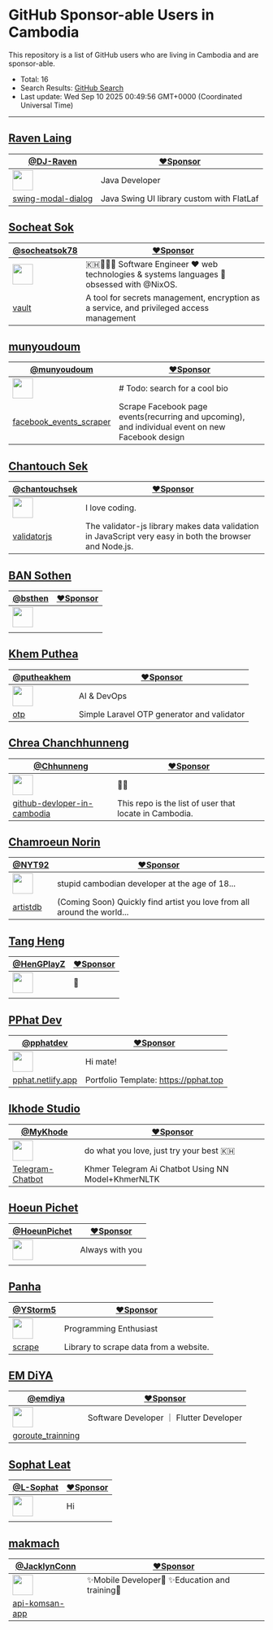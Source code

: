# GitHub Sponsor-able Users in Cambodia

This repository is a list of GitHub users who are living in Cambodia and are sponsor-able.

- Total: 16
- Search Results: [GitHub Search](https://github.com/search?q=location%3ACambodia++is%3Asponsorable&type=users&ref=simplesearch)
- Last update: Wed Sep 10 2025 00:49:56 GMT+0000 (Coordinated Universal Time)

----

## [Raven Laing](https://github.com/DJ-Raven)
    
| [@DJ-Raven](https://github.com/DJ-Raven) | [❤️Sponsor](https://github.com/sponsors/DJ-Raven) |
| --- | --- |
| <img src="https://avatars.githubusercontent.com/u/58245926?u=78ab63b6e1e19aedf425dea27f74f5c661be7524&v=4" alt="" width="40" /> | Java Developer |
| [swing-modal-dialog](https://github.com/DJ-Raven/swing-modal-dialog) | Java Swing UI library custom with FlatLaf |


## [Socheat Sok](https://github.com/socheatsok78)
    
| [@socheatsok78](https://github.com/socheatsok78) | [❤️Sponsor](https://github.com/sponsors/socheatsok78) |
| --- | --- |
| <img src="https://avatars.githubusercontent.com/u/4363857?v=4" alt="" width="40" /> | 🇰🇭👨🏻‍💻 Software Engineer  ❤️ web technologies & systems languages  🫰 obsessed with @NixOS.  |
| [vault](https://github.com/hashicorp/vault) | A tool for secrets management, encryption as a service, and privileged access management |


## [munyoudoum](https://github.com/munyoudoum)
    
| [@munyoudoum](https://github.com/munyoudoum) | [❤️Sponsor](https://github.com/sponsors/munyoudoum) |
| --- | --- |
| <img src="https://avatars.githubusercontent.com/u/60089135?u=622506958fe0ccda18b648564f98b57e718b23cf&v=4" alt="" width="40" /> | # Todo: search for a cool bio |
| [facebook_events_scraper](https://github.com/munyoudoum/facebook_events_scraper) | Scrape Facebook page events(recurring and upcoming), and individual event on new Facebook design |


## [Chantouch Sek](https://github.com/chantouchsek)
    
| [@chantouchsek](https://github.com/chantouchsek) | [❤️Sponsor](https://github.com/sponsors/chantouchsek) |
| --- | --- |
| <img src="https://avatars.githubusercontent.com/u/26726287?u=aa67d7ad5cbf70a6fedb670a83a3662524ffa417&v=4" alt="" width="40" /> | I love coding. |
| [validatorjs](https://github.com/chantouchsek/validatorjs) | The validator-js library makes data validation in JavaScript very easy in both the browser and Node.js. |


## [BAN Sothen](https://github.com/bsthen)
    
| [@bsthen](https://github.com/bsthen) | [❤️Sponsor](https://github.com/sponsors/bsthen) |
| --- | --- |
| <img src="https://avatars.githubusercontent.com/u/67461012?u=766bcaaa2a1b79113a2dddf7fd0ae5434aa1aebf&v=4" alt="" width="40" /> |  |
| <!-- no item --> | <!-- no description --> |


## [Khem Puthea](https://github.com/putheakhem)
    
| [@putheakhem](https://github.com/putheakhem) | [❤️Sponsor](https://github.com/sponsors/putheakhem) |
| --- | --- |
| <img src="https://avatars.githubusercontent.com/u/8064772?u=a243690fa6d1ddacc2a4bed6554bcb686085d152&v=4" alt="" width="40" /> | AI & DevOps |
| [otp](https://github.com/putheakhem/otp) | Simple Laravel OTP generator and validator  |


## [Chrea Chanchhunneng](https://github.com/Chhunneng)
    
| [@Chhunneng](https://github.com/Chhunneng) | [❤️Sponsor](https://github.com/sponsors/Chhunneng) |
| --- | --- |
| <img src="https://avatars.githubusercontent.com/u/47348453?u=4e2fc1439c810e92308905e813108761539b4c8c&v=4" alt="" width="40" /> | 🥇🥇  |
| [github-devloper-in-cambodia](https://github.com/Chhunneng/github-devloper-in-cambodia) | This repo is the list of user that locate in Cambodia. |


## [Chamroeun Norin](https://github.com/NYT92)
    
| [@NYT92](https://github.com/NYT92) | [❤️Sponsor](https://github.com/sponsors/NYT92) |
| --- | --- |
| <img src="https://avatars.githubusercontent.com/u/53612429?u=3234788cb65dbff4a7dabd0976d48d7ac870259f&v=4" alt="" width="40" /> | stupid cambodian developer at the age of 18... |
| [artistdb](https://github.com/nyt92org/artistdb) | (Coming Soon) Quickly find artist you love from all around the world... |


## [Tang Heng](https://github.com/HenGPlayZ)
    
| [@HenGPlayZ](https://github.com/HenGPlayZ) | [❤️Sponsor](https://github.com/sponsors/HenGPlayZ) |
| --- | --- |
| <img src="https://avatars.githubusercontent.com/u/76139625?u=6d397cf2398e637215188496fcaa4a1098b85bb6&v=4" alt="" width="40" /> | 🤍 |
| <!-- no item --> | <!-- no description --> |


## [PPhat Dev](https://github.com/pphatdev)
    
| [@pphatdev](https://github.com/pphatdev) | [❤️Sponsor](https://github.com/sponsors/pphatdev) |
| --- | --- |
| <img src="https://avatars.githubusercontent.com/u/65520537?u=83f62bc019f310bd73991bfcc2c70b812a03d570&v=4" alt="" width="40" /> | Hi mate! |
| [pphat.netlify.app](https://github.com/pphatdev/pphat.netlify.app) | Portfolio Template: https://pphat.top |


## [Ikhode Studio](https://github.com/MyKhode)
    
| [@MyKhode](https://github.com/MyKhode) | [❤️Sponsor](https://github.com/sponsors/MyKhode) |
| --- | --- |
| <img src="https://avatars.githubusercontent.com/u/132768132?u=92df7cbe11855644fb869126dbf6759400fd017f&v=4" alt="" width="40" /> | do what you love, just try your best  🇰🇭  |
| [Telegram-Chatbot](https://github.com/MyKhode/Telegram-Chatbot) | Khmer Telegram Ai Chatbot Using NN Model+KhmerNLTK |


## [Hoeun Pichet](https://github.com/HoeunPichet)
    
| [@HoeunPichet](https://github.com/HoeunPichet) | [❤️Sponsor](https://github.com/sponsors/HoeunPichet) |
| --- | --- |
| <img src="https://avatars.githubusercontent.com/u/80959071?u=13d95dfc2c1eb95ca6868bf6b26c0c12fb351c4d&v=4" alt="" width="40" /> | Always with you |
| <!-- no item --> | <!-- no description --> |


## [Panha](https://github.com/YStorm5)
    
| [@YStorm5](https://github.com/YStorm5) | [❤️Sponsor](https://github.com/sponsors/YStorm5) |
| --- | --- |
| <img src="https://avatars.githubusercontent.com/u/91424540?u=9781906fc35340bf3c4eb352935add9df11815d0&v=4" alt="" width="40" /> | Programming Enthusiast |
| [scrape](https://github.com/YStorm5/scrape) | Library to scrape data from a website. |


## [EM DiYA](https://github.com/emdiya)
    
| [@emdiya](https://github.com/emdiya) | [❤️Sponsor](https://github.com/sponsors/emdiya) |
| --- | --- |
| <img src="https://avatars.githubusercontent.com/u/81983189?u=4c83fd593759628c5985a9e4ba113961dfaededb&v=4" alt="" width="40" /> | Software Developer ｜ Flutter Developer |
| [goroute_trainning](https://github.com/emdiya/goroute_trainning) | <!-- no description --> |


## [Sophat Leat](https://github.com/L-Sophat)
    
| [@L-Sophat](https://github.com/L-Sophat) | [❤️Sponsor](https://github.com/sponsors/L-Sophat) |
| --- | --- |
| <img src="https://avatars.githubusercontent.com/u/87051743?u=852c5bf470157ea7df9ec13a82bb2e5384e15c78&v=4" alt="" width="40" /> | Hi |
| <!-- no item --> | <!-- no description --> |


## [makmach](https://github.com/JacklynConn)
    
| [@JacklynConn](https://github.com/JacklynConn) | [❤️Sponsor](https://github.com/sponsors/JacklynConn) |
| --- | --- |
| <img src="https://avatars.githubusercontent.com/u/148744079?u=b93e8a715f5e7bb2444360a877b460a27bd211ba&v=4" alt="" width="40" /> | ✨Mobile Developer🚀 ✨Education and training🚀 |
| [api-komsan-app](https://github.com/JacklynConn/api-komsan-app) | <!-- no description --> |

